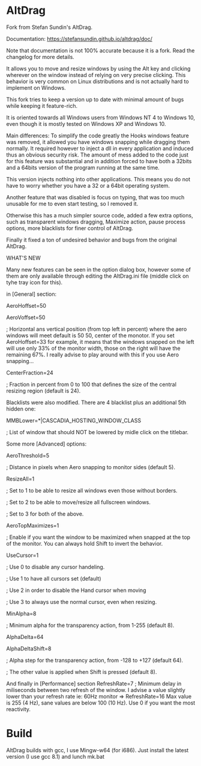 # AltDrag
Fork from Stefan Sundin's AltDrag.

Documentation: https://stefansundin.github.io/altdrag/doc/

Note that documentation is not 100% accurate because it is a fork.
Read the changelog for more details.

It allows you to move and resize windows by using the Alt key and clicking wherever on the window instead of relying on very precise clicking.
This behavior is very common on Linux distributions and is not actually hard to implement on Windows.

This fork tries to keep a version up to date with minimal amount of bugs while keeping it feature-rich.

It is oriented towards all Windows users from Windows NT 4 to Windows 10, even though it is mostly tested on Windows XP and Windows 10.

Main differences:
To simplify the code greatly the Hooks windows feature was removed, it allowed you have windows snapping while dragging them normally. It required however to inject a dll in every application and induced thus an obvious security risk. The amount of mess added to the code just for this feature was substantial and in addition forced to have both a 32bits and a 64bits version of the program running at the same time.

This version injects nothing into other applications. This means you do not have to worry whether you have a 32 or a 64bit operating system.

Another feature that was disabled is focus on typing, that was too much unusable for me to even start testing, so I removed it.

Otherwise this has a much simpler source code, added a few extra options, such as transparent windows dragging, Maximize action, pause process options, more blacklists for finer control of AltDrag. 

Finally it fixed a ton of undesired behavior and bugs from the original AltDrag.

WHAT'S NEW

Many new features can be seen in the option dialog box, however some of them are only available through editing the AltDrag.ini file (middle click on tyhe tray icon for this).


in [General] section:


AeroHoffset=50

AeroVoffset=50

; Horizontal ans vertical position (from top left in percent) where the aero windows will meet default is 50 50, center of the monotor. If you set AeroHoffset=33 for example, it means that the windows snapped on the left will use only 33% of the monitor width, those on the right will have the remaining 67%. I really advise to play around with this if you use Aero snapping...


CenterFraction=24

; Fraction in percent from 0 to 100 that defines the size of the central resizing region (default is 24).


Blacklists were also modified. There are 4 blacklist plus an additional 5th hidden one:


MMBLower=*|CASCADIA_HOSTING_WINDOW_CLASS

; List of window that should NOT be lowered by midle click on the titlebar.

Some more [Advanced] options:


AeroThreshold=5

; Distance in pixels when Aero snapping to monitor sides (default 5).


ResizeAll=1

; Set to 1 to be able to resize all windows even those without borders.

; Set to 2 to be able to move/resize all fullscreen windows.

; Set to 3 for both of the above.


AeroTopMaximizes=1

; Enable if you want the window to be maximized when snapped at the top of the monitor. You can always hold Shift to invert the behavior.


UseCursor=1

; Use 0 to disable any cursor handeling.

; Use 1 to have all cursors set (default)

; Use 2 in order to disable the Hand cursor when moving

; Use 3 to always use the normal cursor, even when resizing.


MinAlpha=8

; Minimum alpha for the transparency action, from 1-255 (default 8).

AlphaDelta=64

AlphaDeltaShift=8

; Alpha step for the transparency action, from -128 to +127 (default 64).

; The other value is applied when Shift is pressed (default 8).


And finally in [Performance] section
RefreshRate=7
; Minimum delay in miliseconds between two refresh of the window. I advise a value slightly lower than your refresh rate ie: 60Hz monitor => RefreshRate=16 Max value is 255 (4 Hz), sane values are below 100 (10 Hz). Use 0 if you want the most reactivity.

# Build
AltDrag builds with gcc, I use Mingw-w64 (for i686).
Just install the latest version (I use gcc 8.1) and lunch mk.bat
